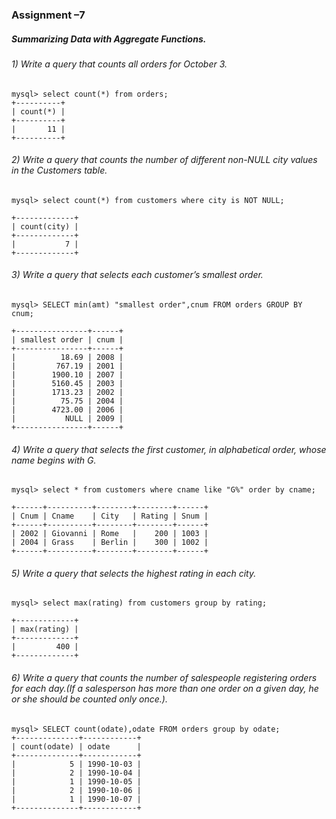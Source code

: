 ### Assignment –7

##### Summarizing Data with Aggregate Functions.



######  1) Write a query that counts all orders for October 3.

```
mysql> select count(*) from orders;
+----------+
| count(*) |
+----------+
|       11 |
+----------+
```



######  2) Write a query that counts the number of different non-NULL city values in the Customers table.



```
mysql> select count(*) from customers where city is NOT NULL;

+-------------+
| count(city) |
+-------------+
|           7 |
+-------------+
```



######  3) Write a query that selects each customer’s smallest order.



```
mysql> SELECT min(amt) "smallest order",cnum FROM orders GROUP BY cnum;

+----------------+------+
| smallest order | cnum |
+----------------+------+
|          18.69 | 2008 |
|         767.19 | 2001 |
|        1900.10 | 2007 |
|        5160.45 | 2003 |
|        1713.23 | 2002 |
|          75.75 | 2004 |
|        4723.00 | 2006 |
|           NULL | 2009 |
+----------------+------+
```



######  4) Write a query that selects the first customer, in alphabetical order, whose name begins with G.

```
mysql> select * from customers where cname like "G%" order by cname;

+------+----------+--------+--------+------+
| Cnum | Cname    | City   | Rating | Snum |
+------+----------+--------+--------+------+
| 2002 | Giovanni | Rome   |    200 | 1003 |
| 2004 | Grass    | Berlin |    300 | 1002 |
+------+----------+--------+--------+------+
```





######  5) Write a query that selects the highest rating in each city.

```
mysql> select max(rating) from customers group by rating;

+-------------+
| max(rating) |
+-------------+
|         400 |
+-------------+
```





######  6) Write a query that counts the number of salespeople registering orders for each day.(If a salesperson has more than one order on a given day, he or she should be counted only once.).

```
mysql> SELECT count(odate),odate FROM orders group by odate;
+--------------+------------+
| count(odate) | odate      |
+--------------+------------+
|            5 | 1990-10-03 |
|            2 | 1990-10-04 |
|            1 | 1990-10-05 |
|            2 | 1990-10-06 |
|            1 | 1990-10-07 |
+--------------+------------+
```





